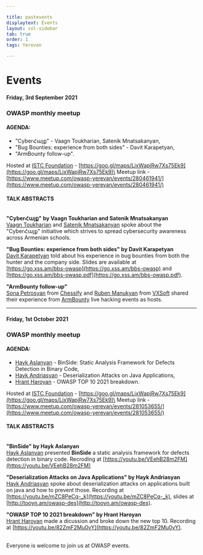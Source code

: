 ```yaml
---

title: pastevents
displaytext: Events
layout: col-sidebar
tab: true
order: 1
tags: Yerevan

---
```


# Events

#### Friday, 3rd September 2021
### OWASP monthly meetup

#### AGENDA:
- "CyberՀայք" - Vaagn Toukharian, Satenik Mnatsakanyan,
- "Bug Bounties: experience from both sides" - Davit Karapetyan,
- "ArmBounty follow-up".

Hosted at [ISTC Foundation](https://www.istc.am/) - [https://goo.gl/maps/LixWapjRw7Xs75Ek9](https://goo.gl/maps/LixWapjRw7Xs75Ek9)\
Meetup link - [https://www.meetup.com/owasp-yerevan/events/280461941/](https://www.meetup.com/owasp-yerevan/events/280461941/)


#### TALK ABSTRACTS
\
**"CyberՀայք" by Vaagn Toukharian and Satenik Mnatsakanyan**\
[Vaagn Toukharian](https://www.linkedin.com/in/tukhar/) and [Satenik Mnatsakanyan](https://www.linkedin.com/in/satenikmnatsakanyan/) spoke about the "CyberՀայք" initiative which strives to spread cybersecurity awareness across Armenian schools.

**"Bug Bounties: experience from both sides" by Davit Karapetyan**\
[Davit Karapetyan](https://www.linkedin.com/in/davwwwx/) told about his experience in bug bounties from both the hunter and the company side. Slides are available at [https://go.xss.am/bbs-owasp](https://go.xss.am/bbs-owasp) and [https://go.xss.am/bbs-owasp.pdf](https://go.xss.am/bbs-owasp.pdf).

**"ArmBounty follow-up"**\
[Sona Petrosyan](https://www.linkedin.com/in/sona-petrosyan/) from [Chessify](https://chessify.me/) and [Ruben Manukyan](https://www.linkedin.com/in/ruben-manukyan-95384b14/) from [VXSoft](https://www.vxsoft.com/) shared their experience from [ArmBounty](https://armbounty.com/) live hacking events as hosts.

---

#### Friday, 1st October 2021
### OWASP monthly meetup

#### AGENDA:
- [Hayk Aslanyan](https://www.linkedin.com/in/haykaslanyan/) - BinSide: Static Analysis Framework for Defects Detection in Binary Code,
- [Hayk Andriasyan](https://hackerone.com/p0wn4j?type=user) - Deserialization Attacks on Java Applications,
- [Hrant Haroyan](https://www.linkedin.com/in/hrant-haroyan-76493b66/) - OWASP TOP 10 2021 breakdown.

Hosted at [ISTC Foundation](https://www.istc.am/) - [https://goo.gl/maps/LixWapjRw7Xs75Ek9](https://goo.gl/maps/LixWapjRw7Xs75Ek9)\
Meetup link - [https://www.meetup.com/owasp-yerevan/events/281053655/](https://www.meetup.com/owasp-yerevan/events/281053655/)


#### TALK ABSTRACTS
\
**"BinSide" by Hayk Aslanyan**\
[Hayk Aslanyan](https://www.linkedin.com/in/haykaslanyan/) presented **BinSide** a static analysis framework for defects detection in binary code. Recroding at [https://youtu.be/VEehB28m2FM](https://youtu.be/VEehB28m2FM)

**"Deserialization Attacks on Java Applications" by Hayk Andriasyan**\
[Hayk Andriasyan](https://hackerone.com/p0wn4j?type=user) spoke about deserialization attacks on applications built on java and how to prevent those. Recording at [https://youtu.be/mZC8PeCq-_k](https://youtu.be/mZC8PeCq-_k), slides at [http://tooyn.am/owasp-des](http://tooyn.am/owasp-des).

**"OWASP TOP 10 2021 breakdown" by Hrant Haroyan**\
[Hrant Haroyan](https://www.linkedin.com/in/hrant-haroyan-76493b66/) made a dicussion and broke down the new top 10. Recording at [https://youtu.be/82ZmF2Mu0vY](https://youtu.be/82ZmF2Mu0vY).

\
Everyone is welcome to join us at OWASP events.
